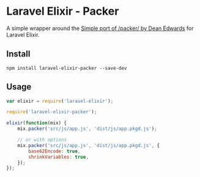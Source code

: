 # Laravel Elixir - Packer

A simple wrapper around the [Simple port of /packer/ by Dean Edwards](https://www.npmjs.com/package/packer) for Laravel Elixir.

## Install

```
npm install laravel-elixir-packer --save-dev
```

## Usage

```javascript
var elixir = require('laravel-elixir');

require('laravel-elixir-packer');

elixir(function(mix) {
    mix.packer('src/js/app.js', 'dist/js/app.pkgd.js');

    // or with options
    mix.packer('src/js/app.js', 'dist/js/app.pkgd.js', {
        base62Encode: true,
        shrinkVariables: true,
    });
});
```
